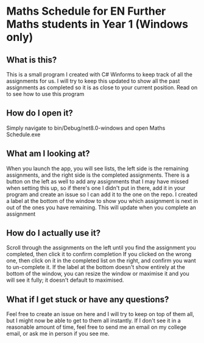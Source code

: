 # Maths Schedule for EN Further Maths students in Year 1 (Windows only)
## What is this?
This is a small program I created with C# Winforms to keep track of all the assignments for us.
I will try to keep this updated to show all the past assignments as completed so it is as close to your current position.
Read on to see how to use this program
## How do I open it?
Simply navigate to bin/Debug/net8.0-windows and open Maths Schedule.exe
## What am I looking at?
When you launch the app, you will see lists, the left side is the remaining assignments, and the right side is the completed assignments.
There is a button on the left as well to add any assignments that I may have missed when setting this up, so if there's one I didn't put in there, add it in your program and create an issue so I can add it to the one on the repo.
I created a label at the bottom of the window to show you which assignment is next in out of the ones you have remaining. This will update when you complete an assignment
## How do I actually use it?
Scroll through the assignments on the left until you find the assignment you completed, then click it to confirm completion
If you clicked on the wrong one, then click on it in the completed list on the right, and confirm you want to un-complete it.
If the label at the bottom doesn't show entirely at the bottom of the window, you can resize the window or maximise it and you will see it fully; it doesn't default to maximised.
## What if I get stuck or have any questions?
Feel free to create an issue on here and I will try to keep on top of them all, but I might now be able to get to them all instantly.
If I don't see it in a reasonable amount of time, feel free to send me an email on my college email, or ask me in person if you see me.

